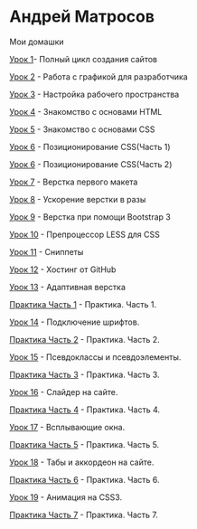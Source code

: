 # Андрей Матросов
Мои домашки


[Урок 1](https://github.com/OneDayOf/OneDayOf.github.io/tree/master/homeworks/lesson_1 "Полный цикл создания сайтов")- Полный цикл создания сайтов

[Урок 2](https://github.com/OneDayOf/OneDayOf.github.io/tree/master/homeworks/lesson_2/img "Работа с графикой для разработчика") - Работа с графикой для разработчика

[Урок 3](https://github.com/OneDayOf/OneDayOf.github.io/tree/master/homeworks/lesson_3 "Настройка рабочего пространства") - Настройка рабочего пространства

[Урок 4](https://codepen.io/OneDayToLive/pen/YrqRLd "Знакомство с основами HTML") - Знакомство с основами HTML

[Урок 5](https://codepen.io/OneDayToLive/pen/xXOjxz "Знакомство с основами CSS") - Знакомство с основами CSS

[Урок 6](https://codepen.io/OneDayToLive/pen/eGdRbB "Позиционирование CSS") - Позиционирование CSS(Часть 1)

[Урок 6](https://codepen.io/OneDayToLive/pen/yzaXrJ "Позиционирование CSS") - Позиционирование CSS(Часть 2)

[Урок 7](https://github.com/OneDayOf/OneDayOf.github.io/tree/master/homeworks/lesson_7 "Верстка первого макета") - Верстка первого макета

[Урок 8](https://github.com/OneDayOf/OneDayOf.github.io/tree/master/homeworks/lesson_8 "Ускорение верстки в разы") - Ускорение верстки в разы

[Урок 9](https://github.com/OneDayOf/OneDayOf.github.io/tree/master/homeworks/lesson_9 "Верстка при помощи Bootstrap 3") - Верстка при помощи Bootstrap 3

[Урок 10](https://github.com/OneDayOf/OneDayOf.github.io/tree/master/homeworks/lesson_10 "Препроцессор LESS для CSS") - Препроцессор LESS для CSS

[Урок 11](https://github.com/OneDayOf/OneDayOf.github.io/tree/master/homeworks/lesson_11 "Сниппеты ") - Сниппеты

[Урок 12](https://github.com/OneDayOf/OneDayOf.github.io/tree/master/homeworks/lesson_12 "Хостинг от GitHub") - Хостинг от GitHub

[Урок 13](https://github.com/OneDayOf/OneDayOf.github.io/tree/master/homeworks/lesson_13 "Адаптивная верстка") - Адаптивная верстка

[Практика Часть 1](https://github.com/OneDayOf/OneDayOf.github.io/tree/master/homeworks/lesson_practive_1 "Практика. Часть 1.") - Практика. Часть 1.

[Урок 14](https://github.com/OneDayOf/OneDayOf.github.io/tree/master/homeworks/lesson_14 "Подключение шрифтов.") - Подключение шрифтов.

[Практика Часть 2](https://github.com/OneDayOf/OneDayOf.github.io/tree/master/homeworks/lesson_practice_2 "Практика. Часть 2.") - Практика. Часть 2.

[Урок 15](https://github.com/OneDayOf/OneDayOf.github.io/tree/master/homeworks/lesson_15 "Псевдоклассы и псевдоэлементы.") - Псевдоклассы и псевдоэлементы.

[Практика Часть 3](https://github.com/OneDayOf/OneDayOf.github.io/tree/master/homeworks/lesson_practice_3 "Практика. Часть 3.") - Практика. Часть 3.

[Урок 16](https://github.com/OneDayOf/OneDayOf.github.io/tree/master/homeworks/lesson_16 "Слайдер на сайте.") - Слайдер на сайте.

[Практика Часть 4](https://github.com/OneDayOf/OneDayOf.github.io/tree/master/homeworks/lesson_practice_4 "Практика. Часть 4.") - Практика. Часть 4.

[Урок 17](https://github.com/OneDayOf/OneDayOf.github.io/tree/master/homeworks/lesson_17 "Всплывающие окна.") - Всплывающие окна.

[Практика Часть 5](https://github.com/OneDayOf/OneDayOf.github.io/tree/master/homeworks/lesson_practice_5 "Практика. Часть 5.") - Практика. Часть 5.

[Урок 18](https://github.com/OneDayOf/OneDayOf.github.io/tree/master/homeworks/lesson_18 "Табы и аккордеон на сайте.") - Табы и аккордеон на сайте.

[Практика Часть 6](https://github.com/OneDayOf/OneDayOf.github.io/tree/master/homeworks/lesson_practice_5 "Практика. Часть 6.") - Практика. Часть 6.

[Урок 19](https://github.com/OneDayOf/OneDayOf.github.io/tree/master/homeworks/lesson_19 "Анимация на CSS3.") - Анимация на CSS3.

[Практика Часть 7](https://github.com/OneDayOf/OneDayOf.github.io/tree/master/homeworks/lesson_practice_5 "Практика. Часть 7.") - Практика. Часть 7.
